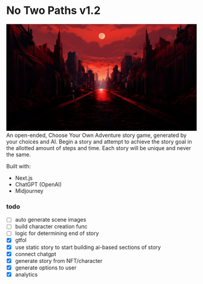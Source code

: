 # No Two Paths v1.2
![img](/public/i/bg-wide.jpeg)
An open-ended, Choose Your Own Adventure story game, generated by your choices and AI. Begin a story and attempt to achieve the story goal in the allotted amount of steps and time. Each story will be unique and never the same.

Built with:
- Next.js
- ChatGPT (OpenAI)
- Midjourney

### todo
- [ ] auto generate scene images
- [ ] build character creation func
- [ ] logic for determining end of story
- [x] gtfol
- [x] use static story to start building ai-based sections of story
- [x] connect chatgpt
- [x] generate story from NFT/character
- [x] generate options to user
- [x] analytics

